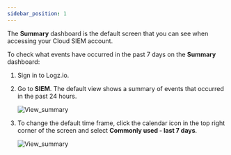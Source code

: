 ```yaml
---
sidebar_position: 1
---
```



The **Summary** dashboard is the default screen that you can see when accessing your Cloud SIEM account. 

To check what events have occurred in the past 7 days on the **Summary** dashboard:

1. Sign in to Logz.io.

2. Go to **SIEM**. The default view shows a summary of events that occurred in the past 24 hours.
   
   ![View_summary](https://dytvr9ot2sszz.cloudfront.net/logz-docs/siem-quick-start/view-summary-1.png)

3. To change the default time frame, click the calendar icon in the top right corner of the screen and select **Commonly used - last 7 days**.

   ![View_summary](https://dytvr9ot2sszz.cloudfront.net/logz-docs/siem-quick-start/view-summary-2.png)
